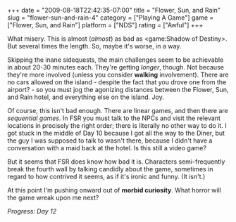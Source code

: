 +++
date = "2009-08-18T22:42:35-07:00"
title = "Flower, Sun, and Rain"
slug = "flower-sun-and-rain-4"
category = ["Playing A Game"]
game = ["Flower, Sun, and Rain"]
platform = ["NDS"]
rating = ["Awful"]
+++

What misery.  This is almost (<i>almost</i>) as bad as <game:Shadow of Destiny>.  But several times the length.  So, maybe it's worse, in a way.

Skipping the inane sidequests, the main challenges seem to be achievable in about 20-30 minutes each.  They're getting <i>longer</i>, though.  Not because they're more involved (unless you consider <b>walking</b> involvement).  There are no cars allowed on the island - despite the fact that you drove one from the airport? - so you must jog the agonizing distances between the Flower, Sun, and Rain hotel, and everything else on the island.  Joy.

Of course, this isn't bad enough.  There are linear games, and then there are <i>sequential games</i>.  In FSR you must talk to the NPCs and visit the relevant locations in precisely the right order; there is literally no other way to do it.  I got stuck in the middle of Day 10 because I got all the way to the Diner, but the guy I was supposed to talk to wasn't there, because I didn't have a conversation with a maid back at the hotel.  Is this still a video game?

But it seems that FSR does know how bad it is.  Characters semi-frequently break the fourth wall by talking candidly about the game, sometimes in regard to how contrived it seems, as if it's ironic and funny.  (It isn't.)

At this point I'm pushing onward out of <b>morbid curiosity</b>.  What horror will the game wreak upon me next?

<i>Progress: Day 12</i>